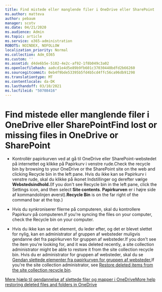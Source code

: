 ```yaml
---
title: Find mistede eller manglende filer i OneDrive eller SharePoint
ms.author: matteva
author: pebaum
manager: scotv
ms.date: 04/21/2020
ms.audience: Admin
ms.topic: article
ms.service: o365-administration
ROBOTS: NOINDEX, NOFOLLOW
localization_priority: Normal
ms.collection: Adm_O365
ms.custom: ''
ms.assetid: d4de6b5e-5102-4e2c-af92-1f8b049c3a02
ms.openlocfilehash: aa0cd1e4d5e89b9fb601c37030440bdfd2b66260
ms.sourcegitcommit: 0eb4f9bde53395b5fd4b5cd4ffc56ca96db91298
ms.translationtype: MT
ms.contentlocale: da-DK
ms.lasthandoff: 03/10/2021
ms.locfileid: "50708416"
---
```

# <a name="find-lost-or-missing-files-in-onedrive-or-sharepoint"></a><span data-ttu-id="83b95-102">Find mistede eller manglende filer i OneDrive eller SharePoint</span><span class="sxs-lookup"><span data-stu-id="83b95-102">Find lost or missing files in OneDrive or SharePoint</span></span>

- <span data-ttu-id="83b95-103">Kontrollér papirkurven ved at gå til OneDrive eller SharePoint-webstedet på internettet og klikke på Papirkurv i venstre rude.</span><span class="sxs-lookup"><span data-stu-id="83b95-103">Check the recycle bin by browsing to your OneDrive or the SharePoint site on the web and clicking Recycle bin in the left pane.</span></span> <span data-ttu-id="83b95-104">Hvis du ikke kan se Papirkurv i venstre rude, skal du klikke på ikonet Indstillinger og derefter vælge **Webstedsindhold.**</span><span class="sxs-lookup"><span data-stu-id="83b95-104">(If you don't see Recycle bin in the left pane, click the Settings icon, and then select **Site contents**.</span></span> <span data-ttu-id="83b95-105">**Papirkurven** er i højre side af kommandolinjen øverst).</span><span class="sxs-lookup"><span data-stu-id="83b95-105">**Recycle Bin** is on the far right of the command bar at the top.)</span></span> 
    
- <span data-ttu-id="83b95-106">Hvis du synkroniserer filerne på computeren, skal du kontrollere Papirkurv på computeren.</span><span class="sxs-lookup"><span data-stu-id="83b95-106">If you're syncing the files on your computer, check the Recycle bin on your computer.</span></span> 
    
- <span data-ttu-id="83b95-107">Hvis du ikke kan se det element, du leder efter, og det er blevet slettet for nylig, kan en administrator af gruppen af websteder muligvis gendanne det fra papirkurven for gruppen af websteder.</span><span class="sxs-lookup"><span data-stu-id="83b95-107">If you don't see the item you're looking for, and it was deleted recently, a site collection administrator might be able to restore it from the site collection recycle bin.</span></span> <span data-ttu-id="83b95-108">Hvis du er administrator for gruppen af websteder, skal du se [Gendan slettede elementer fra papirkurven for gruppen af websteder.](https://support.microsoft.com/office/restore-items-in-the-recycle-bin-that-were-deleted-from-sharepoint-or-teams-6df466b6-55f2-4898-8d6e-c0dff851a0be)</span><span class="sxs-lookup"><span data-stu-id="83b95-108">If you're the site collection administrator, see [Restore deleted items from the site collection recycle bin](https://support.microsoft.com/office/restore-items-in-the-recycle-bin-that-were-deleted-from-sharepoint-or-teams-6df466b6-55f2-4898-8d6e-c0dff851a0be).</span></span>
    
[<span data-ttu-id="83b95-109">Mere hjælp til gendannelse af slettede filer og mapper i OneDrive</span><span class="sxs-lookup"><span data-stu-id="83b95-109">More help restoring deleted files and folders in OneDrive</span></span>](https://go.microsoft.com/fwlink/?linkid=872872)
  

